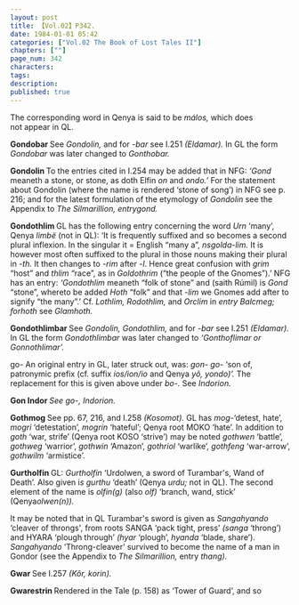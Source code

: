 ```yaml
---
layout: post
title: 【Vol.02】P342.
date: 1984-01-01 05:42
categories: ["Vol.02 The Book of Lost Tales II"]
chapters: [""]
page_num: 342
characters: 
tags: 
description: 
published: true
---
```


<p style="text-indent: 0;">
The corresponding word in Qenya is said to be <I>málos, </I>which does<BR>not appear in QL.
</p>

<B>Gondobar    </B>See <I>Gondolin, </I>and for <I>-bar </I>see I.251 <I>(Eldamar). </I>In GL the form <I>Gondobar </I>was later changed to <I>Gonthobar.</I>

<B>Gondolin   </B>To the entries cited in I.254 may be added that in NFG: <I>‘Gond </I>meaneth a stone, or stone, as doth Elfin <I>on </I>and <I>ondo.’ </I>For the statement about Gondolin (where the name is rendered ‘stone of song’) in NFG see p. 216; and for the latest formulation of the etymology of <I>Gondolin </I>see the Appendix to <I>The Silmarillion, entrygond.</I>

<B>Gondothlim    </B>GL has the following entry concerning the word <I>Urn </I>‘many’, Qenya <I>limbë </I>(not in QL): ‘It is frequently suffixed and so becomes a second plural inflexion. In the singular it = English “many a”, <I>nsgolda-lim. </I>It is however most often suffixed to the plural in those nouns making their plural in <I>-th. </I>It then changes to <I>-rim </I>after -<I>l</I>. Hence great confusion with <I>grim </I>“host” and <I>thlim </I>“race”, as in <I>Goldothrim </I>(“the people of the Gnomes”).’ NFG has an entry: <I>‘Gondothlim </I>meaneth “folk of stone” and (saith Rúmil) is <I>Gond </I>“stone”, whereto be added <I>Hoth </I>“folk” and that <I>-lim </I>we Gnomes add after to signify “the many”.’ Cf. <I>Lothlim, Rodothlim, </I>and <I>Orclim </I>in <I>entry Balcmeg; forhoth </I>see <I>Glamhoth.</I>

<B>Gondothlimbar    </B>See <I>Gondolin, Gondothlim, </I>and for <I>-bar </I>see I.251 <I>(Eldamar). </I>In GL the form <I>Gondothlimbar </I>was later changed to <I>‘Gonthoflimar or Gonnothlimar’.</I>

go-    An original entry in GL, later struck out, was: <I>gon- go- </I>‘son of, patronymic prefix (cf. suffix <I>ios/ion/io </I>and Qenya <I>yô, yondo)’. </I>The replacement for this is given above under <I>bo-. </I>See <I>Indorion.</I>

<B>Gon Indor    </B><I>See go-, Indorion.</I>

<B>Gothmog    </B>See pp. 67, 216, and I.258 <I>(Kosomot). </I>GL has <I>mog-</I>‘detest, hate’, <I>mogri </I>‘detestation’, <I>mogrin </I>‘hateful’; Qenya root MOKO ‘hate’. In addition to <I>goth </I>‘war, strife’ (Qenya root KOSO ‘strive’) may be noted <I>gothwen </I>‘battle’, <I>gothweg </I>‘warrior’, <I>gothwin </I>‘Amazon’, <I>gothriol </I>‘warlike’, <I>gothfeng </I>‘war-arrow’, <I>gothwilm </I>‘armistice’.

<B>Gurtholfin    </B>GL: <I>Gurtholfin </I>‘Urdolwen, a sword of Turambar's, Wand of Death’. Also given i<I>s gurthu </I>‘death’ (Qenya <I>urdu; </I>not in QL). The second element of the name is <I>olfin(g) </I>(also <I>olf) </I>‘branch, wand, stick’ (Qenya<I>olwen(n)).</I>

It may be noted that in QL Turambar's sword is given as <I>Sangahyando </I>‘cleaver of throngs', from roots SANGA ‘pack tight, press’ <I>(sanga </I>‘throng’) and HYARA ‘plough through’ <I>(hyar </I>‘plough’, <I>hyanda </I>‘blade, share’). <I>Sangahyando </I>‘Throng-cleaver’ survived to become the name of a man in Gondor (see the Appendix to <I>The Silmarillion, </I>entry <I>thang).</I>

<B>Gwar    </B>See I.257 <I>(Kôr, korin).</I>

<B>Gwarestrin    </B>Rendered in the Tale (p. 158) as ‘Tower of Guard’, and so

